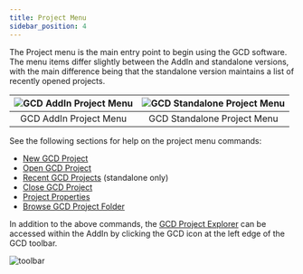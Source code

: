```yaml
---
title: Project Menu
sidebar_position: 4
---
```


The Project menu is the main entry point to begin using the GCD software. The menu items differ slightly between the AddIn and standalone versions, with the main difference being that the standalone version maintains a list of recently opened projects.

| ![GCD AddIn Project Menu](/img/CommandRefs/01_Project/addin_project_menu.png) | ![GCD Standalone Project Menu](/img/CommandRefs/01_Project/standalone_project_menu.png) |
|:--:|:--:|
| GCD AddIn Project Menu | GCD Standalone Project Menu |


See the following sections for help on the project menu commands:

- [New GCD Project](/Help/project-menu/new-project)
- [Open GCD Project](/Help/project-menu/open-project)
- [Recent GCD Projects](/Help/project-menu/recent) (standalone only)
- [Close GCD Project](/Help/project-menu/close-project)
- [Project Properties](/Help/GCD_Project_Explorer#edit-project-properties)
- [Browse GCD Project Folder](/Help/GCD_Project_Explorer#explore-project-folder)

In addition to the above commands, the [GCD Project Explorer](/Help/GCD_Project_Explorer) can be accessed within the AddIn by clicking the GCD icon at the left edge of the GCD toolbar.

![toolbar](/img/CommandRefs/addin_toolbar.png)
